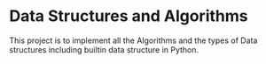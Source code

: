 # Data Structures and Algorithms

This project is to implement all the Algorithms and the types of Data structures including builtin data structure in Python.
